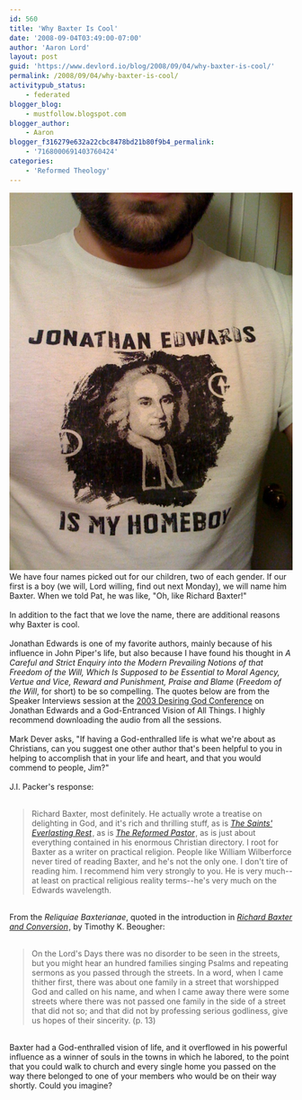 ```yaml
---
id: 560
title: 'Why Baxter Is Cool'
date: '2008-09-04T03:49:00-07:00'
author: 'Aaron Lord'
layout: post
guid: 'https://www.devlord.io/blog/2008/09/04/why-baxter-is-cool/'
permalink: /2008/09/04/why-baxter-is-cool/
activitypub_status:
    - federated
blogger_blog:
    - mustfollow.blogspot.com
blogger_author:
    - Aaron
blogger_f316279e632a22cbc8478bd21b80f9b4_permalink:
    - '7168000691403760424'
categories:
    - 'Reformed Theology'
---
```


<a href="/wp-content/uploads/2011/10/photo-742994.jpg"><img src="/wp-content/uploads/2011/10/photo-742994.jpg?w=225" border="0" alt="" /></a>We have four names picked out for our children, two of each gender.  If our first is a boy (we will, Lord willing, find out next Monday), we will name him Baxter.  When we told Pat, he was like, "Oh, like Richard Baxter!"<br /><br />In addition to the fact that we love the name, there are additional reasons why Baxter is cool.<br /><br />Jonathan Edwards is one of my favorite authors, mainly because of his influence in John Piper's life, but also because I have found his thought in <i>A Careful and Strict Enquiry into the Modern Prevailing Notions of that Freedom of the Will, Which Is Supposed to be Essential to Moral Agency, Vertue and Vice, Reward and Punishment, Praise and Blame</i> (<i>Freedom of the Will</i>, for short) to be so compelling.  The quotes below are from the Speaker Interviews session at the <a href="http://www.desiringgod.org/ResourceLibrary/ConferenceMessages/ByConference/3/">2003 Desiring God Conference</a> on Jonathan Edwards and a God-Entranced Vision of All Things.  I highly recommend downloading the audio from all the sessions.<br /><br />Mark Dever asks, "If having a God-enthralled life is what we're about as Christians, can you suggest one other author that's been helpful to you in helping to accomplish that in your life and heart, and that you would commend to people, Jim?"<br /><br />J.I. Packer's response: <br /><br /><blockquote>Richard Baxter, most definitely.  He actually wrote a treatise on delighting in God, and it's rich and thrilling stuff, as is <i><a href="http://www.amazon.com/gp/product/1573832839?ie=UTF8&amp;tag=lbmusic&amp;linkCode=as2&amp;camp=1789&amp;creative=9325&amp;creativeASIN=1573832839">The Saints' Everlasting Rest</a><img src="http://www.assoc-amazon.com/e/ir?t=lbmusic&amp;l=as2&amp;o=1&amp;a=1573832839" width="1" height="1" border="0" alt="" /></i>, as is <i><a href="http://www.amazon.com/gp/product/0851511910?ie=UTF8&amp;tag=lbmusic&amp;linkCode=as2&amp;camp=1789&amp;creative=9325&amp;creativeASIN=0851511910">The Reformed Pastor</a><img src="http://www.assoc-amazon.com/e/ir?t=lbmusic&amp;l=as2&amp;o=1&amp;a=0851511910" width="1" height="1" border="0" alt="" /></i>, as is just about everything contained in his enormous Christian directory.  I root for Baxter as a writer on practical religion.  People like William Wilberforce never tired of reading Baxter, and he's not the only one.  I don't tire of reading him.  I recommend him very strongly to you.  He is very much--at least on practical religious reality terms--he's very much on the Edwards wavelength.</blockquote><br />From the <i>Reliquiae Baxterianae</i>, quoted in the introduction in <i><a href="http://www.amazon.com/gp/product/1845503104?ie=UTF8&amp;tag=lbmusic&amp;linkCode=as2&amp;camp=1789&amp;creative=9325&amp;creativeASIN=1845503104">Richard Baxter and Conversion</a><img src="http://www.assoc-amazon.com/e/ir?t=lbmusic&amp;l=as2&amp;o=1&amp;a=1845503104" width="1" height="1" border="0" alt="" /></i>, by Timothy K. Beougher:<br /><br /><blockquote>On the Lord's Days there was no disorder to be seen in the streets, but you might hear an hundred families singing Psalms and repeating sermons as you passed through the streets.  In a word, when I came thither first, there was about one family in a street that worshipped God and called on his name, and when I came away there were some streets where there was not passed one family in the side of a street that did not so; and that did not by professing serious godliness, give us hopes of their sincerity.  (p. 13)</blockquote><br />Baxter had a God-enthralled vision of life, and it overflowed in his powerful influence as a winner of souls in the towns in which he labored, to the point that you could walk to church and every single home you passed on the way there belonged to one of your members who would be on their way shortly.  Could you imagine?<div class="blogger-post-footer"><img width='1' height='1' src='' alt='' /></div>